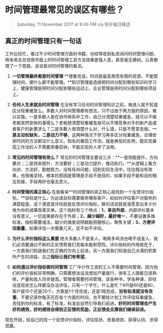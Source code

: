 # 时间管理最常见的误区有哪些？
> Saturday, 11 November 2017 at 8:46 PM via 知乎每日精选

## 真正的时间管理只有一句话
工作比较忙，看过不少时间管理方面的书籍，也经常收到私信询问时间管理问题，用来用去总觉得市面上的时间管理工具方法效果差强人意，甚至毫无建树。认真整理了一下思路，谈谈我对时间管理的看法。

1. **一切管理最终都是时间管理**
**德鲁克说，时间是最高贵而有限的资源，不能管理时间，便什么都不能管理。**知识管理是选择把时间分配到哪些知识的学习上，健康管理是把时间分配到哪些运动上，企业管理是把时间分配到哪些项目上。

2. **任何人生来就会时间管理**
在没有学习任何时间管理知识之前，难道人就不知道区分轻重缓急么。多数人对时间管理都有想法，只不过由于两方面的原因，难以实施。一是多数人是在协作体系中工作，自己分清楚轻重缓急，就可以不做老板突然安排的事情么？老板想清楚轻重缓急就可以不理竞争对手的新产品或者客户的新要求么？二是多数人很清楚什么对，什么错，只是不愿意去做。**一是主动权缺失，二是动力不够**，这两种情况下学习再多区分轻重缓急、合理安排时间的方法都没什么意义。知名的番茄工作法，就是典型的反例，能实现番茄工作法的人不需要用番茄钟，不能实现的人学了没用。

3. **常见的时间管理有效么？**
常见的时间管理主要谈三点：**一是效能提升，方向要对；二是效率提升，方法要好；三是动力提升，推动执行。**从逻辑上看方向对、方法好，勤勉努力，没有任何问题，回到实际生活中，往往既没有效果，也很难坚持。根本的原因是管理是手段不是目的，如果手段不能和目的相互衔接，手段再好也毫无意义。

4. **时间管理的真正核心**
在我看来**时间管理的真正核心是找到一个反馈评价指标。**目标是什么，为达成目标需要服务哪些客户，如如何评估客户对服务的满意程度。这个满意度评估就是反馈评价指标，换句话说就是谁愿意出多少价格为你的成果改善买单。这个指标有三个特点：**1、来自外部**，内部评价基本没有意义，一切成果都存在于外部；**2、越少越好，最好唯一**，不要设置多维标准，指标需要减法，越少的维度说明越能把握核心，聚焦关键；**3、方便评估衡量**，如果评估一次需要几天，还不如不评估。

5. **为什么评价指标这么重要**
绝大多数人不是圣人，喝再多鸡汤也喝不成圣人，我们必须要通过不断的正反馈帮我们克服本能和惯性。评价指标的作用就在于，一方面我们知道我们在正确的方向上前进，另一方面我们知道自己点滴的积累所产生的进益，总之**指标让我们有希望**。

6. **如何通过评价指标做时间管理**
工厂中计件工资的工人不需要时间管理，因为他们的评价指标非常明确，只需要想法设法增加产量就行，很多工人随着日渐熟练，产量和收入同步提高。管理者需要时间管理，读各种书，学各种课，却往往连现状怎么样都没办法评估，只有一个字忙。什么是忙？KPI是60还是80，客户是10个还是20个，方案是1个月完成，还是1周完成，**没有标准就没有改善**。不要记录你每天花在各个方面的时间，也不要给计划工作评估轻重缓急，去找到你的标准，有了标准，标准会自然引导我们前进。**好的时间管理会产生好的绩效，好的绩效会得到正反馈的奖励，正反馈会支撑我们继续前进。**

现在开始，给自己的找一个反馈评价指标，评估现状、改善绩效、获得认同、求得双赢。